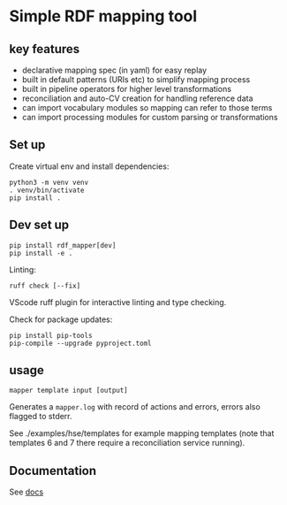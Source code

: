 # Simple RDF mapping tool

## key features

* declarative mapping spec (in yaml) for easy replay
* built in default patterns (URIs etc) to simplify mapping process
* built in pipeline operators for higher level transformations
* reconciliation and auto-CV creation for handling reference data
* can import vocabulary modules so mapping can refer to those terms
* can import processing modules for custom parsing or transformations

## Set up

Create virtual env and install dependencies:

    python3 -m venv venv
    . venv/bin/activate
    pip install .
       
## Dev set up

    pip install rdf_mapper[dev]
    pip install -e .

Linting:

    ruff check [--fix]

VScode ruff plugin for interactive linting and type checking.

Check for package updates:

    pip install pip-tools
    pip-compile --upgrade pyproject.toml

## usage

    mapper template input [output]

Generates a `mapper.log` with record of actions and errors, errors also flagged to stderr.

See ./examples/hse/templates for example mapping templates (note that templates 6 and 7 there require a reconciliation service running).

## Documentation

See [docs](./doc/doc.md)


